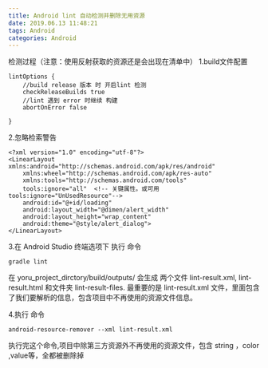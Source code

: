 ```yaml
---
title: Android lint 自动检测并删除无用资源
date: 2019.06.13 11:48:21
tags: Android
categories: Android
---
```



检测过程（注意：使用反射获取的资源还是会出现在清单中）
1.build文件配置
```
lintOptions {
    //build release 版本 时 开启lint 检测
    checkReleaseBuilds true
    //lint 遇到 error 时继续 构建
    abortOnError false

}
```

2.忽略检索警告
```
<?xml version="1.0" encoding="utf-8"?>
<LinearLayout xmlns:android="http://schemas.android.com/apk/res/android"
    xmlns:wheel="http://schemas.android.com/apk/res-auto"
    xmlns:tools="http://schemas.android.com/tools"
    tools:ignore="all"  <!-- 关键属性。或可用 tools:ignore="UnUsedResource"-->
    android:id="@+id/loading"
    android:layout_width="@dimen/alert_width"
    android:layout_height="wrap_content"
    android:theme="@style/alert_dialog">
</LinearLayout>
```

3.在 Android Studio 终端选项下 执行 命令
```
gradle lint
```
在 yoru_project_dirctory/build/outputs/ 会生成 两个文件 lint-result.xml, lint-result.html 和文件夹 lint-result-files. 最重要的是 lint-result.xml 文件，里面包含了我们要解析的信息，包含项目中不再使用的资源文件信息。

4.执行 命令
```
android-resource-remover --xml lint-result.xml
```
执行完这个命令,项目中除第三方资源外不再使用的资源文件，包含 string ，color ,value等，全都被删除掉
